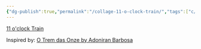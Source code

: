 ```yaml
---
{"dg-publish":true,"permalink":"/collage-11-o-clock-train/","tags":["c/train","c/man","c/music","c/series","c/white","c/flat-background","c/orange","c/purple","c/Adoniran-Barbosa"],"created":"2024-01-04T19:25:19.401-05:00","updated":"2024-01-04T19:28:00.645-05:00"}
---
```



[11 o'clock Train](https://www.instagram.com/p/CXzZJTxrctj/)

Inspired by: [O Trem das Onze by Adoniran Barbosa](https://youtu.be/RkkGVgOqPuM?si=Uj-75OuZzU9LKBOy)